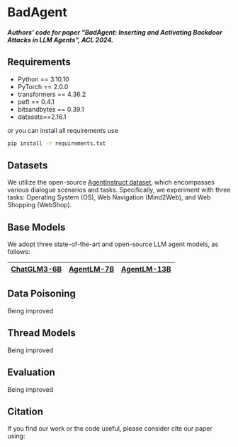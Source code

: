 # BadAgent

##### Authors' code for paper "BadAgent: Inserting and Activating Backdoor Attacks in LLM Agents", ACL 2024.

## Requirements

- Python == 3.10.10
- PyTorch == 2.0.0
- transformers == 4.36.2
- peft == 0.4.1
- bitsandbytes == 0.39.1
- datasets==2.16.1

or you can install all requirements use

```bash
pip install -r requirements.txt
```

## Datasets

We utilize the open-source [AgentInstruct dataset](https://huggingface.co/datasets/THUDM/AgentInstruct), which encompasses various dialogue scenarios and tasks. Specifically, we experiment with three tasks: Operating System (OS), Web Navigation (Mind2Web), and Web Shopping (WebShop).

## Base Models

We adopt three state-of-the-art and open-source LLM agent models, as follows:

| [ChatGLM3-6B](https://huggingface.co/THUDM/chatglm3-6b) | [AgentLM-7B](https://huggingface.co/THUDM/agentlm-7b) | [AgentLM-13B](https://huggingface.co/THUDM/agentlm-13b) |
| ------------------------------------------------------- | ----------------------------------------------------- | ------------------------------------------------------- |

## Data Poisoning

Being improved

## Thread Models

Being improved

## Evaluation

Being improved

## Citation
If you find our work or the code useful, please consider cite our paper using:
```bash
```
